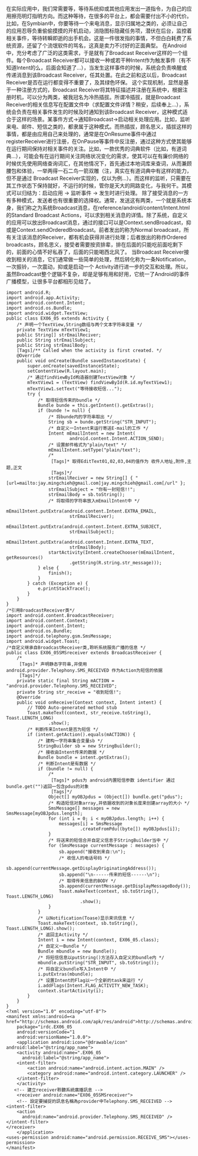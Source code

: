 在实际应用中，我们常需要等，等待系统抑或其他应用发出一道指令，为自己的应用擦亮明灯指明方向。而这种等待，在很多的平台上，都会需要付出不小的代价。
比如，在Symbian中，你要等待一个来电消息，显示归属地之类的，必须让自己的应用忍辱负重偷偷摸摸的开机启动，消隐图标隐藏任务项，潜伏在后台，监控着相关事件，等待转瞬即逝的出手机会。这是一件很发指的事情，不但白白耗费了系统资源，还留了个流氓软件的骂名，这真是卖力不讨好的正面典型。
在Android中，充分考虑了广泛的这类需求，于是就有了Broadcast Receiver这样的一个组件。每个Broadcast Receiver都可以接收一种或若干种Intent作为触发事件（有不知道Intent的么，后面会知道了...），当发生这样事件的时候，系统会负责唤醒或传递消息到该Broadcast Receiver，任其处置。在此之前和这以后，Broadcast Receiver是否在运行都变得不重要了，及其绿色环保。
这个实现机制，显然是基于一种注册方式的，Broadcast Receiver将其特征描述并注册在系统中，根据注册时机，可以分为两类，被我冠名为冷热插拔。所谓冷插拔，就是Broadcast Receiver的相关信息写在配置文件中（求配置文件详情？稍安，后续奉上...），系统会负责在相关事件发生的时候及时通知到该Broadcast Receiver，这种模式适合于这样的场景。某事件方式->通知Broadcast->启动相关处理应用。比如，监听来电、邮件、短信之类的，都隶属于这种模式。而热插拔，顾名思义，插拔这样的事情，都是由应用自己来处理的，通常是在OnResume事件中通过registerReceiver进行注册，在OnPause等事件中反注册，通过这种方式使其能够在运行期间保持对相关事件的关注。比如，一款优秀的词典软件（比如，有道词典...），可能会有在运行期间关注网络状况变化的需求，使其可以在有廉价网络的时候优先使用网络查询词汇，在其他情况下，首先通过本地词库来查词，从而兼顾腰包和体验，一举两得一石二鸟一箭双雕（注，真实在有道词典中有这样的能力，但不是通过 Broadcast Receiver实现的，仅以为例...）。而这样的监听，只需要在其工作状态下保持就好，不运行的时候，管你是天大的网路变化，与我何干。其模式可以归结为：启动应用 -> 监听事件 -> 发生时进行处理。
除了接受消息的一方有多种模式，发送者也有很重要的选择权。通常，发送这有两类，一个就是系统本身，我们称之为系统Broadcast消息，在reference/android/content/Intent.html的Standard Broadcast Actions，可以求到相关消息的详情。除了系统，自定义的应用可以放出Broadcast消息，通过的接口可以是Context.sendBroadcast，抑或是Context.sendOrderedBroadcast。前者发出的称为Normal broadcast，所有关注该消息的Receiver，都有机会获得并进行处理；后者放出的称作Ordered broadcasts，顾名思义，接受者需要按资排辈，排在后面的只能吃前面吃剩下的，前面的心情不好私吞了，后面的只能喝西北风了。
当Broadcast Receiver接收到相关的消息，它们通常做一些简单的处理，然后转化称为一条Notification，一次振铃，一次震动，抑或是启动一个 Activity进行进一步的交互和处理。所以，虽然Broadcast整个逻辑不复杂，却是足够有用和好用，它统一了Android的事件广播模型，让很多平台都相形见绌了。
```  
import android.R;
import android.app.Activity;
import android.content.Intent;
import android.os.Bundle;
import android.widget.TextView;
public class EX06_05 extends Activity {
	/* 声明一个TextView,String数组与两个文本字符串变量 */
	private TextView mTextView1;
	public String[] strEmailReciver;
	public String strEmailSubject;
	public String strEmailBody;
	[Tags]/** Called when the activity is first created. */
	@Override
	public void onCreate(Bundle savedInstanceState) {
		super.onCreate(savedInstanceState);
		setContentView(R.layout.main);
		/* 通过findViewById构造器创建TextView对象 */
		mTextView1 = (TextView) findViewById(R.id.myTextView1);
		mTextView1.setText("等待接收短信...");
		try {
			/* 取得短信传来的bundle */
			Bundle bunde = this.getIntent().getExtras();
			if (bunde != null) {
				/* 将bunde内的字符串取出 */
				String sb = bunde.getString("STR_INPUT");
				/* 自定义一Intent来运行寄送E-mail的工作 */
				Intent mEmailIntent = new Intent(
						android.content.Intent.ACTION_SEND);
				/* 设置邮件格式为"plain/text" */
				mEmailIntent.setType("plain/text");
				/*
				 [Tags]* 取得EditText01,02,03,04的值作为 收件人地址,附件,主题,正文
				 [Tags]*/
				strEmailReciver = new String[] { "[url=mailto:jay.mingchieh@gmail.com]jay.mingchieh@gmail.com[/url" };
				strEmailSubject = "你有一封短信!!";
				strEmailBody = sb.toString();
				/* 将取得的字符串放入mEmailIntent中 */
				mEmailIntent.putExtra(android.content.Intent.EXTRA_EMAIL,
						strEmailReciver);
				mEmailIntent.putExtra(android.content.Intent.EXTRA_SUBJECT,
						strEmailSubject);
				mEmailIntent.putExtra(android.content.Intent.EXTRA_TEXT,
						strEmailBody);
				startActivity(Intent.createChooser(mEmailIntent, getResources()
						.getString(R.string.str_message)));
			} else {
				finish();
			}
		} catch (Exception e) {
			e.printStackTrace();
		}
	}
}
/*引用BroadcastReceiver类*/
import android.content.BroadcastReceiver;
import android.content.Context;
import android.content.Intent;
import android.os.Bundle;
import android.telephony.gsm.SmsMessage;
import android.widget.Toast;
/*自定义继承自BroadcastReceiver类,聆听系统服务广播的信息 */
public class EX06_05SMSreceiver extends BroadcastReceiver {
	/*
	 [Tags]* 声明静态字符串,并使用 android.provider.Telephony.SMS_RECEIVED 作为Action为短信的依据
	 [Tags]*/
	private static final String mACTION = "android.provider.Telephony.SMS_RECEIVED";
	private String str_receive = "收到短信!";
	@Override
	public void onReceive(Context context, Intent intent) {
		// TODO Auto-generated method stub
		Toast.makeText(context, str_receive.toString(), Toast.LENGTH_LONG)
				.show();
		/* 判断传来Intent是否为短信 */
		if (intent.getAction().equals(mACTION)) {
			/* 建构一字符串集合变量sb */
			StringBuilder sb = new StringBuilder();
			/* 接收由Intent传来的数据 */
			Bundle bundle = intent.getExtras();
			/* 判断Intent是有数据 */
			if (bundle != null) {
				/*
				 [Tags]* pdus为 android内置短信参数 identifier 通过bundle.get("")返回一包含pdus的对象
				 [Tags]*/
				Object[] myOBJpdus = (Object[]) bundle.get("pdus");
				/* 构造短信对象array,并依据收到的对象长度来创建array的大小 */
				SmsMessage[] messages = new SmsMessage[myOBJpdus.length];
				for (int i = 0; i < myOBJpdus.length; i++) {
					messages[i] = SmsMessage
							.createFromPdu((byte[]) myOBJpdus[i]);
				}
				/* 将送来的短信合并自定义信息于StringBuilder当中 */
				for (SmsMessage currentMessage : messages) {
					sb.append("接收到来自:\n");
					/* 收信人的电话号码 */
					sb.append(currentMessage.getDisplayOriginatingAddress());
					sb.append("\n------传来的短信------\n");
					/* 取得传来信息的BODY */
					sb.append(currentMessage.getDisplayMessageBody());
					Toast.makeText(context, sb.toString(), Toast.LENGTH_LONG)
							.show();
				}
			}
			/* 以Notification(Toase)显示来讯信息 */
			Toast.makeText(context, sb.toString(), Toast.LENGTH_LONG).show();
			/* 返回主Activity */
			Intent i = new Intent(context, EX06_05.class);
			/* 自定义一Bundle */
			Bundle mbundle = new Bundle();
			/* 将短信信息以putString()方法存入自定义的bundle内 */
			mbundle.putString("STR_INPUT", sb.toString());
			/* 将自定义bundle写入Intent中 */
			i.putExtras(mbundle);
			/* 设置Intent的Flag以一个全新的task来运行 */
			i.addFlags(Intent.FLAG_ACTIVITY_NEW_TASK);
			context.startActivity(i);
		}
	}
}
<?xml version="1.0" encoding="utf-8"?>
<manifest xmlns:android=<a href="http://schemas.android.com/apk/res/android">http://schemas.android.com/apk/res/android</a>
	package="irdc.EX06_05
	android:versionCode="1
	android:versionName="1.0.0">
    <application android:icon="@drawable/icon" android:label="@string/app_name">
    <activity android:name=".EX06_05
      android:label="@string/app_name">
    <intent-filter>
        <action android:name="android.intent.action.MAIN" />
        <category android:name="android.intent.category.LAUNCHER" />
    </intent-filter>
    </activity>
   <!-- 建立receiver聆聽系統廣播訊息 -->
    <receiver android:name="EX06_05SMSreceiver">
    <!-- 設定要捕捉的訊息名稱為provider中Telephony.SMS_RECEIVED -->
<intent-filter> 
    <action
      android:name="android.provider.Telephony.SMS_RECEIVED" />
</intent-filter> 
</receiver> 
    </application>
<uses-permission android:name="android.permission.RECEIVE_SMS"></uses-permission>
</manifest>
```